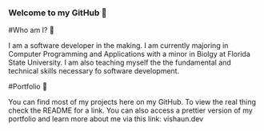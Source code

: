 ### Welcome to my GitHub 👋

#Who am I? 🤔

I am a software developer in the making. I am currently majoring in Computer Programming and Applications with a minor in Biolgy at Florida State University. I am also teaching myself the the fundamental and technical skills necessary fo software development.

#Portfolio 📁

You can find most of my projects here on my GitHub. To view the real thing check the README for a link. You can also access a prettier version of my portfolio and learn more about me via this link: vishaun.dev

<!--
**vishaunj/vishaunj** is a ✨ _special_ ✨ repository because its `README.md` (this file) appears on your GitHub profile.

Here are some ideas to get you started:

- 🔭 I’m currently working on ...
- 🌱 I’m currently learning ...
- 👯 I’m looking to collaborate on ...
- 🤔 I’m looking for help with ...
- 💬 Ask me about ...
- 📫 How to reach me: ...
- 😄 Pronouns: ...
- ⚡ Fun fact: ...
-->
